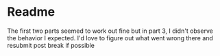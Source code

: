 # Readme

The first two parts seemed to work out fine but in part 3, I didn't observe the behavior I expected. I'd love to figure out what went wrong there and resubmit post break if possible 

